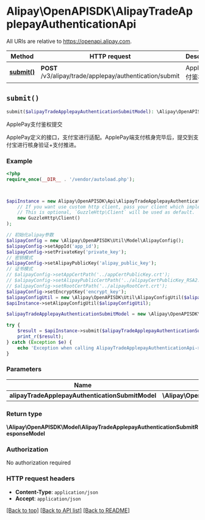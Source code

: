 # Alipay\OpenAPISDK\AlipayTradeApplepayAuthenticationApi

All URIs are relative to https://openapi.alipay.com.

Method | HTTP request | Description
------------- | ------------- | -------------
[**submit()**](AlipayTradeApplepayAuthenticationApi.md#submit) | **POST** /v3/alipay/trade/applepay/authentication/submit | ApplePay支付鉴权提交


## `submit()`

```php
submit($alipayTradeApplepayAuthenticationSubmitModel): \Alipay\OpenAPISDK\Model\AlipayTradeApplepayAuthenticationSubmitResponseModel
```

ApplePay支付鉴权提交

ApplePay定义的接口，支付宝进行适配。ApplePay端支付核身完毕后，提交到支付宝进行核身验证+支付推进。

### Example

```php
<?php
require_once(__DIR__ . '/vendor/autoload.php');



$apiInstance = new Alipay\OpenAPISDK\Api\AlipayTradeApplepayAuthenticationApi(
    // If you want use custom http client, pass your client which implements `GuzzleHttp\ClientInterface`.
    // This is optional, `GuzzleHttp\Client` will be used as default.
    new GuzzleHttp\Client()
);

// 初始化alipay参数
$alipayConfig = new \Alipay\OpenAPISDK\Util\Model\AlipayConfig();
$alipayConfig->setAppId('app_id');
$alipayConfig->setPrivateKey('private_key');
// 密钥模式
$alipayConfig->setAlipayPublicKey('alipay_public_key');
// 证书模式
// $alipayConfig->setAppCertPath('../appCertPublicKey.crt');
// $alipayConfig->setAlipayPublicCertPath('../alipayCertPublicKey_RSA2.crt');
// $alipayConfig->setRootCertPath('../alipayRootCert.crt');
$alipayConfig->setEncryptKey('encrypt_key');
$alipayConfigUtil = new \Alipay\OpenAPISDK\Util\AlipayConfigUtil($alipayConfig);
$apiInstance->setAlipayConfigUtil($alipayConfigUtil);

$alipayTradeApplepayAuthenticationSubmitModel = new \Alipay\OpenAPISDK\Model\AlipayTradeApplepayAuthenticationSubmitModel(); // \Alipay\OpenAPISDK\Model\AlipayTradeApplepayAuthenticationSubmitModel

try {
    $result = $apiInstance->submit($alipayTradeApplepayAuthenticationSubmitModel);
    print_r($result);
} catch (Exception $e) {
    echo 'Exception when calling AlipayTradeApplepayAuthenticationApi->submit: ', $e->getMessage(), PHP_EOL;
}
```

### Parameters

Name | Type | Description  | Notes
------------- | ------------- | ------------- | -------------
 **alipayTradeApplepayAuthenticationSubmitModel** | **\Alipay\OpenAPISDK\Model\AlipayTradeApplepayAuthenticationSubmitModel**|  | [optional]

### Return type

**\Alipay\OpenAPISDK\Model\AlipayTradeApplepayAuthenticationSubmitResponseModel**

### Authorization

No authorization required

### HTTP request headers

- **Content-Type**: `application/json`
- **Accept**: `application/json`

[[Back to top]](#) [[Back to API list]](../../README.md#api-endpoints)
[[Back to README]](../../README.md)
